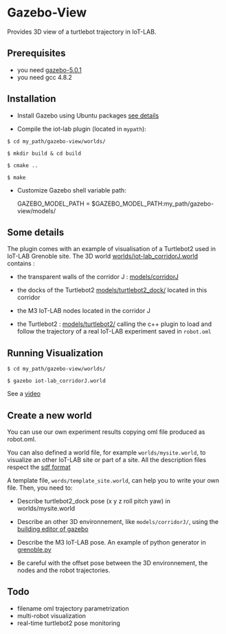 Gazebo-View
===========

Provides 3D view of a turtlebot trajectory in IoT-LAB.


Prerequisites
-------------
-  you need [gazebo-5.0.1](http://gazebosim.org/)
-  you need gcc 4.8.2 


Installation
-------------

- Install Gazebo using Ubuntu packages
[see details](http://gazebosim.org/tutorials?tut=install_ubuntu&ver=5.0&cat=install)

- Compile the iot-lab plugin (located in `mypath`):

 `$ cd my_path/gazebo-view/worlds/`
 
 `$ mkdir build & cd build`
 
 `$ cmake ..`
 
 `$ make`

- Customize Gazebo shell variable path:

  GAZEBO_MODEL_PATH = $GAZEBO_MODEL_PATH:my_path/gazebo-view/models/

Some details
------------

The plugin comes with an example of visualisation of a Turtlebot2 used
in IoT-LAB Grenoble site. The 3D world
[worlds/iot-lab_corridorJ.world](https://github.com/iot-lab/iot-lab/blob/master/gazebo-view/worlds/iot-lab_corridorJ.world)
contains :

- the transparent walls of the corridor J :
  [models/corridorJ](https://github.com/iot-lab/iot-lab/blob/master/gazebo-view/models/corridorJ)

- the docks of the Turtlebot2
  [models/turtlebot2_dock/](https://github.com/iot-lab/iot-lab/blob/master/gazebo-view/models/cturtlebot2_dockJ/)
  located in this corridor

- the M3 IoT-LAB nodes located in the corridor J 

- the Turtlebot2 :
[models/turtlebot2/](https://github.com/iot-lab/iot-lab/blob/master/gazebo-view/models/turtlebot2)
calling the c++ plugin to load and follow the trajectory of a real
IoT-LAB experiment saved in `robot.oml`

Running Visualization
---------------------

 `$ cd my_path/gazebo-view/worlds/`
 
 `$ gazebo iot-lab_corridorJ.world`

See a [video](http://youtu.be/A6DYpzkhvjI)

Create a new world
------------------

You can use our own experiment results copying oml file produced as robot.oml.

You can also defined a world file, for example `worlds/mysite.world`,
to visualize an other IoT-LAB site or part of a site. All the
description files respect the [sdf format](http://sdformat.org)

A template file, `words/template_site.world`, can help you to write
your own file. Then, you need to:

- Describe turtlebot2_dock pose (x y z roll pitch yaw) in worlds/mysite.world

- Describe an other 3D environnement, like `models/corridorJ/`, using the [building editor of gazebo](http://gazebosim.org/tutorials?tut=building_editor&cat=build_world)

- Describe the M3 IoT-LAB pose. An example of python generator in
  [grenoble.py](https://github.com/iot-lab/iot-lab/blob/master/qualif/geo/grenoble.py)

- Be careful with the offset pose between the 3D environnement, the nodes and the robot trajectories.

Todo
----
- filename oml trajectory parametrization
- multi-robot visualization
- real-time turtlebot2 pose monitoring





